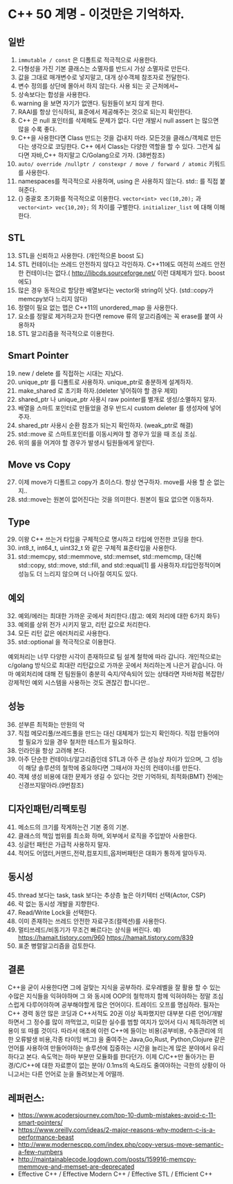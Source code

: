 # C++ 50 계명 - 이것만은 기억하자.

## 일반 
1. `immutable / const` 은 디폴트로 적극적으로 사용한다.
2. 다형성을 가진 기본 클래스는 소멸자를 반드시 가상 소멸자로 만든다.
3. 값을 그대로 매개변수로 넣지말고, 대개 상수객체 참조자로 전달한다.
4. 변수 정의를 상단에 몰아서 하지 않는다. 사용 되는 곳 근처에서~
5. 상속보다는 합성을 사용한다. 
6. warning 을 보면 자기가 없앤다. 팀원들이 보지 않게 한다. 
7. RAAI를 항상 인식하되, 표준에서 제공해주는 것으로 되는지 확인한다.
8. C++ 은 null 포인터를 삭제해도 문제가 없다. 다만 개발시 null assert 는 많으면 많을 수록 좋다.
9. C++을 사용한다면 Class 만드는 것을 겁내지 마라. 모든것을 클래스/객체로 만든다는 생각으로 코딩한다. C++ 에서 Class는 다양한 역할을 할 수 있다. 그런게 싫다면 자바,C++  하지말고 C/Golang으로 가자. (38번참조) 
10. `auto/ override /nullptr / constexpr / move / forward / atomic` 키워드를 사용한다.
11. namespaces를 적극적으로 사용하며, using 은 사용하지 않는다. std:: 를 직접 붙혀준다.
12. {} 중괄호 초기화를 적극적으로 이용한다. `vector<int> vec(10,20);` 과 `vector<int> vec{10,20};` 의 차이를 구별한다.  `initializer_list` 에 대해 이해한다. 


## STL
13. STL을 신뢰하고 사용한다. (개인적으론 boost 도) 
14. STL 컨테이너는 쓰레드 안전하지 않다고 각인하자.  C++11에도 여전히 쓰레드 안전한 컨테이너는 없다.( http://libcds.sourceforge.net/  이런 대체제가 있다. boost에도)
15. 많은 경우 동적으로 할당한 배열보다는 vector와 string이 낫다. (std::copy가 memcpy보다 느리지 않다)
16. 정렬이 필요 없는 맵은 C++11의 unordered_map 을 사용한다.
17. 요소를 정말로 제거하고자 한다면 remove 류의 알고리즘에는 꼭 erase를 붙여 사용하자 
18. STL 알고리즘을 적극적으로 이용한다. 


## Smart Pointer
19. new / delete 를 직접하는 시대는 지났다.
20. unique_ptr 를 디폴트로 사용하자. unique_ptr로 충분하게 설계하자.
21. make_shared 로 초기화 하자.(deleter 넣어줘야 할 경우 제외) 
22. shared_ptr 나 unique_ptr 사용시 raw pointer를 별개로 생성/소멸하지 말자. 
23. 배열을 스마트 포인터로 만들었을 경우 반드시 custom deleter 를 생성자에 넣어주자.
24. shared_ptr 사용시 순환 참조가 되는지 확인하자. (weak_ptr로 해결)
25. std::move 로 스마트포인터를 이동시켜야 할 경우가 있을 때 조심 조심.
26. 위의 룰을 어겨야 할 경우가 발생시 팀원들에게 알린다.


## Move vs Copy
27. 이제 move가 디폴트고 copy가 쵸이스다. 항상 연구하자. move를 사용 할 순 없는지..
28.  std::move는 원본이 없어진다는 것을 의미한다. 원본이 필요 없으면 이동하자. 


## Type
29. 이왕 C++ 쓰는거 타입을 구체적으로 명시하고 타입에 안전한 코딩을 한다.
30.   int8_t, int64_t, uint32_t 와 같은 구체적 표준타입을 사용한다. 
31.  std::memcpy, std::memmove, std::memset, std::memcmp, 대신해 std::copy, std::move, std::fill, and std::equal[1] 를 사용하자.타입안정적이며 성능도 더 느리지 않으며 더 나아질 여지도 있다.


## 예외
32. 예외/에러는 최대한 가까운 곳에서 처리한다.(참고: 예외 처리에 대한 6가지 화두)
33.   예외를 상위 전가 시키지 말고, 리턴 값으로 처리한다. 
34.  모든 리턴 값은 에러처리로 사용한다.
35.  std::optional 을 적극적으로 이용한다.

예외처리는 너무 다양한 시각이 존재하므로 팀 설계 철학에 따라 갑니다. 개인적으로는 c/golang 방식으로 최대란 리턴값으로 가까운 곳에서 처리하는게 나은거 같습니다. 아마 예외처리에 대해 전 팀원들이 충분히 숙지/약속되어 있는 상태라면 자바처럼 복잡한/강제적인 예외 시스템을 사용하는 것도 괜찮긴 합니다만..


## 성능
36. 섣부른 최적화는 만원의 악 
37. 직접 메모리풀/쓰레드풀을 만드는 대신 대체제가 있는지 확인하다. 직접 만들어야 할 필요가 있을 경우 철저한 테스트가 필요하다. 
38. 인라인을 항상 고려해 본다. 
39. 아주 단순한 컨테이너/알고리즘인데 STL과 아주 큰 성능상 차이가 있으며, 그 성능이 해당 솔루션의 철학에 중요하다면 그때서야 자신의 컨테이너를 만든다.
40. 객체 생성 비용에 대한 문제가 생길 수 있다는 것만 기억하되, 최적화(BMT) 전에는 신경쓰지말아라.(9번참조)


## 디자인패턴/리팩토링
41. 메소드의 크기를 작게하는건 기본 중의 기본. 
42. 클래스의 책임 범위를 최소화 하며, 외부에서 로직을 주입받아 사용한다.
43. 싱글턴 패턴은 가급적 사용하지 말자. 
44. 적어도 어댑터,커맨드,전략,컴포지트,옵저버패턴은 대화가 통하게 알아두자.


## 동시성
45. thread 보다는 task, task 보다는 추상층 높은 아키텍터 선택(Actor, CSP)
46. 락 없는 동시성 개발을 지향한다.
47. Read/Write Lock을 선택한다.
48. 이미 존재하는 쓰레드 안전한 자료구조(컬렉션)를 사용한다. 
49. 멀티쓰레드/비동기가 무조건 빠르다는 상식을 버린다. 예) https://hamait.tistory.com/960  https://hamait.tistory.com/839
50. 표준 병렬알고리즘을 검토한다.


## 결론
C++을 굳이 사용한다면 그에 걸맞는 지식을 공부하라. 로우레벨을 잘 활용 할 수 있는 수많은 지식들을 익혀야하며 그 와 동시에 OOP의 철학까지 함께 익혀야하는 정말 조심스럽게 다루어야하며 공부해야할게 많은 언어이다. 트레이드 오프를 명심하라. 필자는 C++ 경력 동안 많은 코딩과 C++서적도 20권 이상 독파했지만 대부분 다른 언어/개발 하면서 그 정수를 많이 까먹었고, 미묘한 실수를 범할 여지가 있어서 다시 체득하려면 비용이 또 따를 것이다. 따라서 애초에 이런 C++에 들이는 비용(공부비용, 수동관리에 의한 오류발생 비용,각종 타이밍 버그) 을 줄여주는 Java,Go,Rust, Python,Clojure 같은 언어를 사용하여 만들어야하는 솔루션에 집중하는 시간을 늘리는게 많은 분야에서 유리하다고 본다. 속도먹는 하마 부분만 모듈화를 한다던가. 이제 C/C++만 돌아가는 환경/C/C++에 대한 자료뿐이 없는 분야/ 0.1ms의 속도라도 줄여야하는 극한의 상황이 아니고서는 다른 언어로 눈을 돌려보는게 어떨까.


## 레퍼런스:
* https://www.acodersjourney.com/top-10-dumb-mistakes-avoid-c-11-smart-pointers/
* https://www.oreilly.com/ideas/2-major-reasons-why-modern-c-is-a-performance-beast
* http://www.modernescpp.com/index.php/copy-versus-move-semantic-a-few-numbers
* http://maintainablecode.logdown.com/posts/159916-memcpy-memmove-and-memset-are-deprecated
* Effective C++ / Effective Modern C++ / Effective STL  / Efficient C++ 

